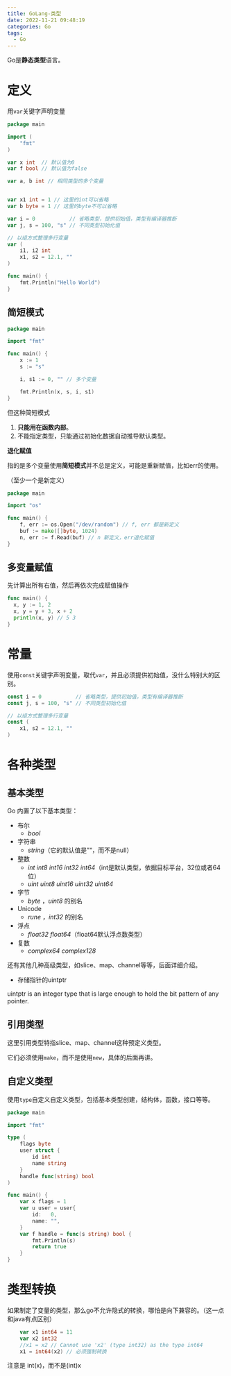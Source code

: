 ```yaml
---
title: GoLang-类型
date: 2022-11-21 09:48:19
categories: Go
tags:
  - Go
---
```




Go是**静态类型**语言。

# 定义

用`var`关键字声明变量

```go
package main

import (
	"fmt"
)

var x int  // 默认值为0
var f bool // 默认值为false

var a, b int // 相同类型的多个变量


var x1 int = 1 // 这里的int可以省略
var b byte = 1 // 这里的byte不可以省略

var i = 0           // 省略类型，提供初始值，类型有编译器推断
var j, s = 100, "s" // 不同类型初始化值

// 以组方式整理多行变量
var (
	i1, i2 int
	x1, s2 = 12.1, ""
)

func main() {
	fmt.Println("Hello World")
}

```



## 简短模式

```go
package main

import "fmt"

func main() {
	x := 1
	s := "s"

	i, s1 := 0, "" // 多个变量

	fmt.Println(x, s, i, s1)
}
```

但这种简短模式

1. **只能用在函数内部**。
2. 不能指定类型，只能通过初始化数据自动推导默认类型。



**退化赋值**

指的是多个变量使用**简短模式**并不总是定义，可能是重新赋值，比如err的使用。

（至少一个是新定义）

```go
package main

import "os"

func main() {
	f, err := os.Open("/dev/random") // f, err 都是新定义
	buf := make([]byte, 1024)
	n, err := f.Read(buf) // n 新定义，err退化赋值
}
```



## 多变量赋值

先计算出所有右值，然后再依次完成赋值操作

```go
func main() {
  x, y := 1, 2
  x, y = y + 3, x + 2
  println(x, y) // 5 3
}
```





# 常量

使用`const`关键字声明变量，取代`var`，并且必须提供初始值，没什么特别大的区别。

```go
const i = 0           // 省略类型，提供初始值，类型有编译器推断
const j, s = 100, "s" // 不同类型初始化值

// 以组方式整理多行变量
const (
	x1, s2 = 12.1, ""
)
```





# 各种类型

## 基本类型

Go 内置了以下基本类型：

+ 布尔
  + *bool*
+ 字符串
  + *string*（它的默认值是”“，而不是null）
+ 整数
  + *int* *int8* *int16* *int32* *int64*（int是默认类型，依据目标平台，32位或者64位）
  + *uint* *uint8* *uint16* *uint32* *uint64*
+ 字节
  + *byte* ，*uint8* 的别名
+ Unicode
  + *rune* ，*int32* 的别名
+ 浮点
  + *float32* *float64*（float64默认浮点数类型）
+ 复数
  + *complex64* *complex128*

还有其他几种高级类型，如slice、map、channel等等，后面详细介绍。



+ 存储指针的uintptr

uintptr is an integer type that is large enough to hold the bit pattern of any pointer.



## 引用类型

这里引用类型特指slice、map、channel这种预定义类型。

它们必须使用`make`，而不是使用`new`，具体的后面再讲。



## 自定义类型

使用`type`自定义自定义类型，包括基本类型创建，结构体，函数，接口等等。

```go
package main

import "fmt"

type (
	flags byte
	user struct {
		id int
		name string
	}
	handle func(string) bool
)

func main() {
	var x flags = 1
	var u user = user{
		id:   0,
		name: "",
	}
	var f handle = func(s string) bool {
		fmt.Println(s)
		return true
	}
}
```



# 类型转换

如果制定了变量的类型，那么go不允许隐式的转换，哪怕是向下兼容的。（这一点和java有点区别）

```go
	var x1 int64 = 11
	var x2 int32
	//x1 = x2 // Cannot use 'x2' (type int32) as the type int64
	x1 = int64(x2) // 必须强制转换
```



注意是 int(x)，而不是(int)x
